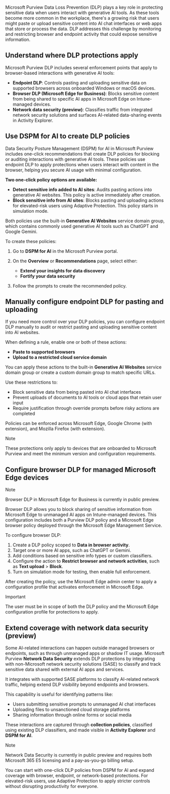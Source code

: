 Microsoft Purview Data Loss Prevention (DLP) plays a key role in protecting sensitive data when users interact with generative AI tools. As these tools become more common in the workplace, there's a growing risk that users might paste or upload sensitive content into AI chat interfaces or web apps that store or process the data. DLP addresses this challenge by monitoring and restricting browser and endpoint activity that could expose sensitive information.

## Understand where DLP protections apply

Microsoft Purview DLP includes several enforcement points that apply to browser-based interactions with generative AI tools:

- **Endpoint DLP**: Controls pasting and uploading sensitive data on supported browsers across onboarded Windows or macOS devices.
- **Browser DLP (Microsoft Edge for Business)**: Blocks sensitive content from being shared to specific AI apps in Microsoft Edge on Intune-managed devices.
- **Network data security (preview)**: Classifies traffic from integrated network security solutions and surfaces AI-related data-sharing events in Activity Explorer.

## Use DSPM for AI to create DLP policies

Data Security Posture Management (DSPM) for AI in Microsoft Purview includes one-click recommendations that create DLP policies for blocking or auditing interactions with generative AI tools. These policies use endpoint DLP to apply protections when users interact with content in the browser, helping you secure AI usage with minimal configuration.

**Two one-click policy options are available:**

- **Detect sensitive info added to AI sites**: Audits pasting actions into generative AI websites. This policy is active immediately after creation.
- **Block sensitive info from AI sites**: Blocks pasting and uploading actions for elevated-risk users using Adaptive Protection. This policy starts in simulation mode.

Both policies use the built-in **Generative AI Websites** service domain group, which contains commonly used generative AI tools such as ChatGPT and Google Gemini.

To create these policies:

1. Go to **DSPM for AI** in the Microsoft Purview portal.
1. On the **Overview** or **Recommendations** page, select either:

   - **Extend your insights for data discovery**
   - **Fortify your data security**

1. Follow the prompts to create the recommended policy.

## Manually configure endpoint DLP for pasting and uploading

If you need more control over your DLP policies, you can configure endpoint DLP manually to audit or restrict pasting and uploading sensitive content into AI websites.

When defining a rule, enable one or both of these actions:

- **Paste to supported browsers**
- **Upload to a restricted cloud service domain**

You can apply these actions to the built-in **Generative AI Websites** service domain group or create a custom domain group to match specific URLs.

Use these restrictions to:

- Block sensitive data from being pasted into AI chat interfaces
- Prevent uploads of documents to AI tools or cloud apps that retain user input
- Require justification through override prompts before risky actions are completed

Policies can be enforced across Microsoft Edge, Google Chrome (with extension), and Mozilla Firefox (with extension).

> [!NOTE]
> These protections only apply to devices that are onboarded to Microsoft Purview and meet the minimum version and configuration requirements.

## Configure browser DLP for managed Microsoft Edge devices

> [!NOTE]
> Browser DLP in Microsoft Edge for Business is currently in public preview.

Browser DLP allows you to block sharing of sensitive information from Microsoft Edge to unmanaged AI apps on Intune-managed devices. This configuration includes both a Purview DLP policy and a Microsoft Edge browser policy deployed through the Microsoft Edge Management Service.

To configure browser DLP:

1. Create a DLP policy scoped to **Data in browser activity**.
1. Target one or more AI apps, such as ChatGPT or Gemini.
1. Add conditions based on sensitive info types or custom classifiers.
1. Configure the action to **Restrict browser and network activities**, such as **Text upload** > **Block**.
1. Turn on simulation mode for testing, then enable full enforcement.

After creating the policy, use the Microsoft Edge admin center to apply a configuration profile that activates enforcement in Microsoft Edge.

> [!IMPORTANT]
> The user must be in scope of both the DLP policy and the Microsoft Edge configuration profile for protections to apply.

## Extend coverage with network data security (preview)

Some AI-related interactions can happen outside managed browsers or endpoints, such as through unmanaged apps or shadow IT usage. Microsoft Purview **Network Data Security** extends DLP protections by integrating with non-Microsoft network security solutions (SASE) to classify and track sensitive data shared with external AI apps and services.

It integrates with supported SASE platforms to classify AI-related network traffic, helping extend DLP visibility beyond endpoints and browsers.

This capability is useful for identifying patterns like:

- Users submitting sensitive prompts to unmanaged AI chat interfaces
- Uploading files to unsanctioned cloud storage platforms
- Sharing information through online forms or social media

These interactions are captured through **collection policies**, classified using existing DLP classifiers, and made visible in **Activity Explorer** and **DSPM for AI**.

> [!NOTE]
> Network Data Security is currently in public preview and requires both Microsoft 365 E5 licensing and a pay-as-you-go billing setup.

You can start with one-click DLP policies from DSPM for AI and expand coverage with browser, endpoint, or network-based protections. For elevated-risk users, use Adaptive Protection to apply stricter controls without disrupting productivity for everyone.

